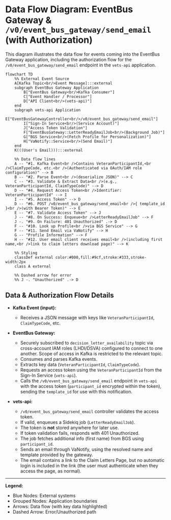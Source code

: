 # Data Flow Diagram: EventBus Gateway & `/v0/event_bus_gateway/send_email` (with Authorization)

This diagram illustrates the data flow for events coming into the EventBus Gateway application, including the authorization flow for the `/v0/event_bus_gateway/send_email` endpoint in the `vets-api` application.

```mermaid
flowchart TD
    %% External Event Source
    A[Kafka Topic<br/>Event Message]:::external
    subgraph EventBus Gateway Application
        B["EventBus Gateway<br/>Kafka Consumer"]
        C["Event Handler / Processor"]
        D["API Client<br/>(vets-api)"]
    end
    subgraph vets-api Application
        E["EventBusGatewayController<br/>/v0/event_bus_gateway/send_email"]
        I["Sign-In Service<br/>(Service Account)"]
        J["Access Token Validation"]
        F["EventBusGateway::LetterReadyEmailJob<br/>(Background Job)"]
        G["BGS Service<br/>(Fetch Profile for Personalization)"]
        H["VaNotify::Service<br/>(Send Email)"]
    end
    K(((User's Email))):::external

    %% Data flow lines
    A -- "#1. Kafka Event<br />Contains VeteranParticipantId,<br />ClaimTypeCode, etc.<br />(Authenticated via OAuth/IAM role configuration)" --> B
    B -- "#2. Parse Event<br />(deserialize JSON)" --> C
    C -- "#3. Validate & Extract Data<br />(e.g., VeteranParticipantId, ClaimTypeCode)" --> D
    D -- "#4. Request Access Token<br />Identifier: VeteranParticipantId" --> I
    I -- "#5. Access Token" --> D
    D -- "#6. POST /v0/event_bus_gateway/send_email<br />{ template_id }<br />(with Bearer Token)" --> E
    E -- "#7. Validate Access Token" --> J
    J -- "#8. On Success: Enqueue<br />LetterReadyEmailJob" --> F
    J -. "#9. On Failure: 401 Unauthorized" .-> D
    F -- "#10. Look up Profile<br />via BGS Service" --> G
    F -- "#11. Send Email via VaNotify" --> H
    G -- "Profile Information" --> F
    H -- "#12. User email client receives email<br />(including first name,<br />link to claim letters download page)" --> K

    %% Styling
    classDef external color:#000,fill:#9cf,stroke:#333,stroke-width:2px
    class A external

    %% Dashed arrow for error
    %% J -. "Unauthorized" .-> D
```

## Data & Authorization Flow Details

- **Kafka Event (input):**  
  - Receives a JSON message with keys like `VeteranParticipantId`, `ClaimTypeCode`, etc.

- **EventBus Gateway:**  
  - Securely subscribed to `decision_letter_availability` topic via cross-account IAM roles (LHDI/DSVA) configured to connect to one another.
    Scope of access in Kafka is restricted to the relevant topic.
  - Consumes and parses Kafka events.
  - Extracts key data (`VeteranParticipantId`, `ClaimTypeCode`).
  - Requests an access token using the `VeteranParticipantId` from the Sign-In Service (`vets-api`).
  - Calls the `/v0/event_bus_gateway/send_email` endpoint in `vets-api` with the access token (`participant_id` encrypted within the token),
    sending the `template_id` for use with this notification.

- **vets-api:**
  - `/v0/event_bus_gateway/send_email` controller validates the access token.
  - If valid, enqueues a Sidekiq job (`LetterReadyEmailJob`).
  - The token is **not** stored anywhere for later use.
  - If token validation fails, responds with 401 Unauthorized.
  - The job fetches additional info (first name) from BGS using `participant_id`.
  - Sends an email through VaNotify, using the resolved name and template provided by the gateway.
  - The email contains a link to the Claim Letters Page, but no automatic login is included in the link
    (the user must authenticate when they access the page, as normal).

---

**Legend:**
- Blue Nodes: External systems
- Grouped Nodes: Application boundaries
- Arrows: Data flow (with key data highlighted)
- Dashed Arrow: Error/Unauthorized path
